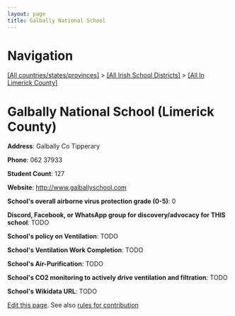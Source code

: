 ```yaml
---
layout: page
title: Galbally National School
---
```

# Navigation

[[All countries/states/provinces]](../../..) > [[All Irish School Districts]](../..) > [[All In Limerick County]](..)

# Galbally National School (Limerick County)

**Address**: Galbally Co Tipperary

**Phone**: 062 37933

**Student Count**: 127

**Website**: <http://www.galballyschool.com>

**School's overall airborne virus protection grade (0-5)**: 0

**Discord, Facebook, or WhatsApp group for discovery/advocacy for THIS school**: TODO

**School's policy on Ventilation**: TODO

**School's Ventilation Work Completion**: TODO

**School's Air-Purification**: TODO

**School's CO2 monitoring to actively drive ventilation and filtration**: TODO

**School's Wikidata URL**: TODO


[Edit this page](https://github.com/ventilate-schools/Ireland/edit/main/./Limerick_County/Galbally_National_School.md). See also [rules for contribution](../../../contribution-rules/)